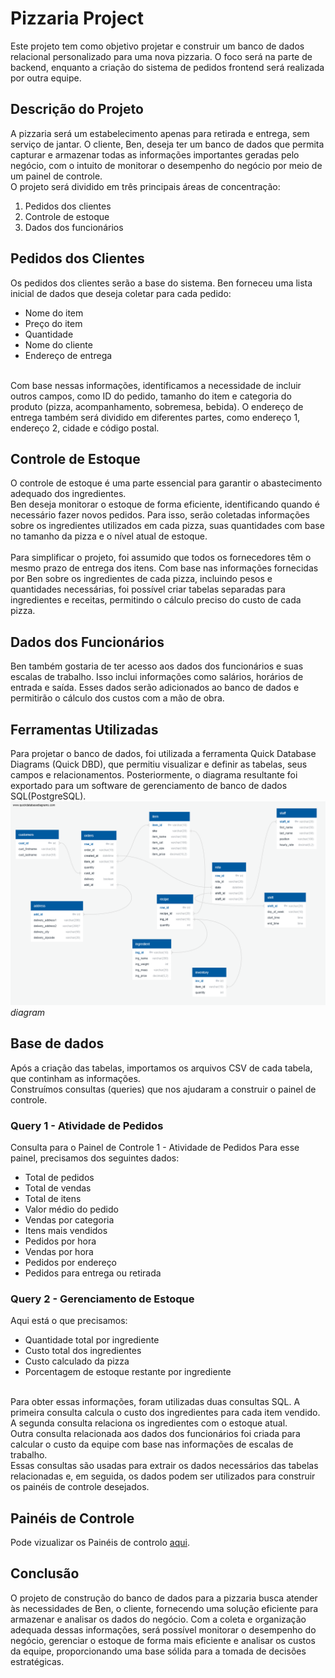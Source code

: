 # Pizzaria Project

Este projeto tem como objetivo projetar e construir um banco de dados relacional personalizado para uma nova pizzaria. O foco será na parte de backend, enquanto a criação do sistema de pedidos frontend será realizada por outra equipe.

## Descrição do Projeto
A pizzaria será um estabelecimento apenas para retirada e entrega, sem serviço de jantar. O cliente, Ben, deseja ter um banco de dados que permita capturar e armazenar todas as informações importantes geradas pelo negócio, com o intuito de monitorar o desempenho do negócio por meio de um painel de controle.
<br>
O projeto será dividido em três principais áreas de concentração:

1. Pedidos dos clientes
2. Controle de estoque
3. Dados dos funcionários

## Pedidos dos Clientes
Os pedidos dos clientes serão a base do sistema. Ben forneceu uma lista inicial de dados que deseja coletar para cada pedido:

- Nome do item
- Preço do item
- Quantidade
- Nome do cliente
- Endereço de entrega
<br>
Com base nessas informações, identificamos a necessidade de incluir outros campos, como ID do pedido, tamanho do item e categoria do produto (pizza, acompanhamento, sobremesa, bebida). O endereço de entrega também será dividido em diferentes partes, como endereço 1, endereço 2, cidade e código postal.

## Controle de Estoque
O controle de estoque é uma parte essencial para garantir o abastecimento adequado dos ingredientes.<br>
Ben deseja monitorar o estoque de forma eficiente, identificando quando é necessário fazer novos pedidos. Para isso, serão coletadas informações sobre os ingredientes utilizados em cada pizza, suas quantidades com base no tamanho da pizza e o nível atual de estoque.
<br><br>
Para simplificar o projeto, foi assumido que todos os fornecedores têm o mesmo prazo de entrega dos itens. Com base nas informações fornecidas por Ben sobre os ingredientes de cada pizza, incluindo pesos e quantidades necessárias, foi possível criar tabelas separadas para ingredientes e receitas, permitindo o cálculo preciso do custo de cada pizza.

## Dados dos Funcionários
Ben também gostaria de ter acesso aos dados dos funcionários e suas escalas de trabalho. Isso inclui informações como salários, horários de entrada e saída. Esses dados serão adicionados ao banco de dados e permitirão o cálculo dos custos com a mão de obra.

## Ferramentas Utilizadas
Para projetar o banco de dados, foi utilizada a ferramenta Quick Database Diagrams (Quick DBD), que permitiu visualizar e definir as tabelas, seus campos e relacionamentos. Posteriormente, o diagrama resultante foi exportado para um software de gerenciamento de banco de dados SQL(PostgreSQL).<br>
![diagrama](QuickDBD.png)
*diagram*

## Base de dados
Após a criação das tabelas, importamos os arquivos CSV de cada tabela, que continham as informações.
<br>
Construímos consultas (queries) que nos ajudaram a construir o painel de controle.

### Query 1 - Atividade de Pedidos

Consulta para o Painel de Controle 1 - Atividade de Pedidos
Para esse painel, precisamos dos seguintes dados:

- Total de pedidos
- Total de vendas
- Total de itens
- Valor médio do pedido
- Vendas por categoria
- Itens mais vendidos
- Pedidos por hora
- Vendas por hora
- Pedidos por endereço
- Pedidos para entrega ou retirada


### Query 2 - Gerenciamento de Estoque
Aqui está o que precisamos:

- Quantidade total por ingrediente
- Custo total dos ingredientes
- Custo calculado da pizza
- Porcentagem de estoque restante por ingrediente

<br>
Para obter essas informações, foram utilizadas duas consultas SQL. A primeira consulta calcula o custo dos ingredientes para cada item vendido. A segunda consulta relaciona os ingredientes com o estoque atual.

<br>
Outra consulta relacionada aos dados dos funcionários foi criada para calcular o custo da equipe com base nas informações de escalas de trabalho. 
<br>
Essas consultas são usadas para extrair os dados necessários das tabelas relacionadas e, em seguida, os dados podem ser utilizados para construir os painéis de controle desejados.

## Painéis de Controle 

Pode vizualizar os Painéis de controlo [aqui](dashboard.pdf).

## Conclusão
O projeto de construção do banco de dados para a pizzaria busca atender às necessidades de Ben, o cliente, fornecendo uma solução eficiente para armazenar e analisar os dados do negócio. Com a coleta e organização adequada dessas informações, será possível monitorar o desempenho do negócio, gerenciar o estoque de forma mais eficiente e analisar os custos da equipe, proporcionando uma base sólida para a tomada de decisões estratégicas.
